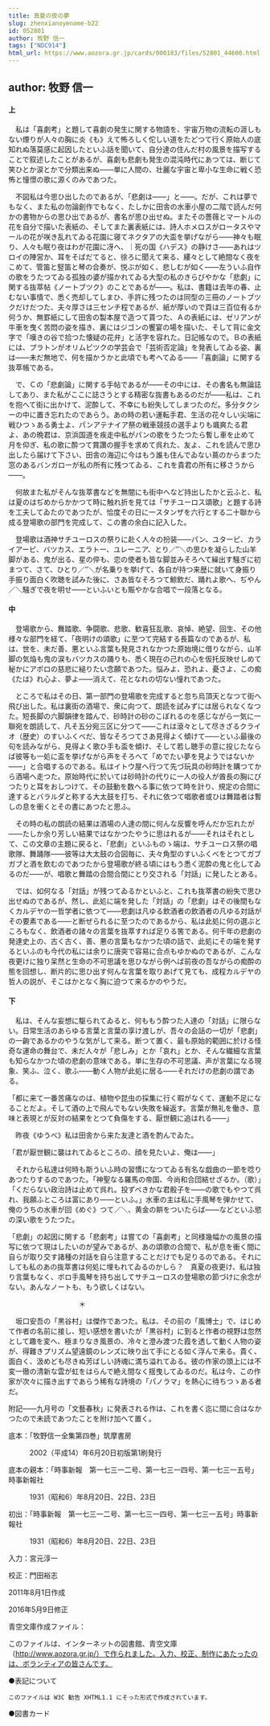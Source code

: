 ```yaml
---
title: 真夏の夜の夢
slug: zhenxianoyenome-b22
id: 052801
author: 牧野 信一
tags: ["NDC914"]
html_url: https://www.aozora.gr.jp/cards/000183/files/52801_44600.html
---
```


## author: 牧野 信一

#### 上




　私は「喜劇考」と題して喜劇の発生に関する物語を、宇宙万物の流転の涯しもない煙りが人々の胸に炎《も》えて怖ろしく佗しい道をたどつて行く原始人の底知れぬ落莫感に起因したといふ話を聞いて、自分達の住んだ村の風景を描写することで叙述したことがあるが、喜劇も悲劇も発生の混沌時代にあつては、断じて笑ひとか涙とかで分類出来ぬ――単に人間の、壮麗な宇宙と卑小な生命に戦く恐怖と憧憬の歌に源くのみであつた。

　不図私は今思ひ出したのであるが、「悲劇は――」と――。だが、これは夢でもなく、また私の勿論創作でもなく、たしかに田舎の水車小屋の二階で読んだ何かの書物からの思ひ出であるが、書名が思ひ出せぬ。またその薔薇とマートルの花を自分で描いた表紙の、そしてまた裏表紙には、詩人ホメロスがロータスやマールの花が咲き乱れてゐる花園に寝てネクタアの大盃を挙げながら――神々も眠り、人々も眠り夜はわが花園に冴へ、｜死の国《ハデス》の静けさ――あれはツロイの陣営か、耳をそばだてると、徐ろに聞えて来る、縷々として絶間なく夜をこめて、管笛と竪笛と琴の合奏が、悦ぶが如く、悲しむが如く――左ういふ自作の歌をうたつてゐる孤独の婆が描かれてゐる大型の私のきらびやかな「悲劇」に関する抜萃帖《ノートブツク》のことであるが――。私は、書籍は去年の春、止むない事情で、悉く売却してしまひ、手許に残つたのは同型の三冊のノートブツクだけだつた、夫々厚さは三センチ程であるが、紙が厚いので頁は三百位有るか何うか、無罫紙にして田舎の製本屋で造つて貰つた、Ａの表紙には、ゼリアンが牛車を曳く苦悶の姿を描き、裏にはジゴンの饗宴の場を描いた、そして背に金文字で「嘆きの谷で拾つた懐疑の花弁」と活字を容れた。日記帳なので。Ｂの表紙には、プラトンがオリムピツクの学芸会で「芸術否定論」を発表してゐる姿、裏は――未だ無地で、何を描かうかと此頃でも考へてゐる――「喜劇論」に関する抜萃帳である。

　で、Ｃの「悲劇論」に関する手帖であるが――その中には、その書名も無論誌してあり、また私がここに誌さうとする精密な抜書もあるのだが――私は、これを抱へて街に出かけて、泥酔して、不幸にも紛失してしまつたのだ。多分タクシーの中に置き忘れたのであらう。あの時の若い運転手君、生活の花々しい尖端に戦ひつゝある勇士よ、パンアテナイア祭の戦車競技の選手よりも颯爽たる君よ、あの晩君は、京浜国道を疾走中私がパンの歌をうたつたら暫し車を止めて月を仰ぎ、私の歌に酔つて賞讚の握手を求めて呉れた、友よ、これを読んで思ひ出したら届けて下さい、田舎の海辺に今はもう誰も住んでゐない蔦のからまつた窓のあるバンガローが私の所有に残つてゐる、これを貴君の所有に移さうから――。

　何故また私がそんな抜萃書などを無闇にも街中へなど持出したかと云ふと、私は夏のはぢめからかかつて時に触れ折を見ては「サチユーロス頌歌」と題する詩を工夫してゐたのであつたが、恰度その日に一スタンザを六行とする二十聯から成る登場歌の部門を完成して、この書の余白に記入した。

　登場歌は酒神サチユーロスの祭りに赴く人々の扮装――パン、ユターピ、カライアーピ、バツカス、エラトー、ユレーニア、とり／″＼の思ひを凝らした山羊脚がある、鬼が出る、星の倅も、恋の使者も皆な脚並みそろへて繰出す騒ぎに初まつて、さて、ひとり／″＼が名乗りを挙げて、各自が持つ来歴に就いて身振り手振り面白く吹聴を試みた後に、さあ皆なそろつて鯨飲だ、踊れよ歌へ、ぢやん／＼騒ぎで夜を明せ――といふいとも賑やかな合唱で一段落となる。



#### 中




　登場歌から、舞踏歌、争闘歌、悲歌、歓喜狂乱歌、哀悼、絶望、回生、その他様々な部門を経て、「夜明けの頌歌」に至つて完結する長篇なのであるが、私は、世を、未だ善、悪といふ言葉も発見されなかつた原始境に借りながら、山羊脚の気焔も鬼の涙もバツカスの踊りも、悉く現在の己れの心を仮托反映せしめて秘かにアポロの慈悲に縋りたい念願であつた。悩みよ、恐れよ、憂さよ、この痴《たは》れ心よ、夢よ――消えて、花となれの切ない憧れであつた。

　ところで私はその日、第一部門の登場歌を完成すると忽ち烏頂天となつて街へ飛び出した。私は裏街の酒場で、衆に向つて、朗読を試みずには居られなくなつた。短長脚の六脚韻律を踏んで、砂時計の砂のこぼれるのを感じながら一気に一聯宛を朗読して、凡そ五分宛三区に分つて――これは滾々として尽きざるクライオ（歴史）のすいふくべだ、皆なそろつてさあ見得よく傾けて――といふ最後の句を読みながら、見得よく歌ひ手も盃を傾け、そして若し聴手の意に投じたならば彼等も一処に盃を挙げながら声をそろへて「めでたい夢を見ようではないか――」と合唱するのである。私はイトウ屋へ行つて先づ玩具の砂時計を購つてから酒場へ走つた。原始時代に於いては砂時計の代りに一人の役人が酋長の胸にぴつたりと耳をおしつけて、その鼓動を数へる事に依つて時を計り、規定の合間に達するとバラルダと称する大太鼓を打ち、それに依つて唱歌者或ひは舞踏者は暫しの息を衝くとその書にあつたと思ふ。

　その時の私の朗読の結果は酒場の人達の間に何んな反響を呼んだか忘れたが――たしか余り芳しい結果ではなかつたやうに思はれるが――それはそれとして、この文章の主題に戻ると、「悲劇」といふものゝ端は、サチユーロス祭の唱歌隊、舞踊隊――彼等は大太鼓の合図毎に、夫々角型のすいふくべをとつてガブガブと酒を飲むのであつたから登場歌が終る頃にはもう悉く泥酔の鬼と化してゐるのだ――が、唱歌と舞踏の合間合間にとり交される「対話」に発したとある。

　では、如何なる「対話」が残つてゐるかといふと、これも抜萃書の紛失で思ひ出せぬのであるが、然し、此処に端を発した「対話」の「悲劇」はその後間もなくカルデヤの一哲学者に依つて――悲劇は凡ゆる飲酒者の飲酒者の凡ゆる対話がその要素である――と断ぜられるに至つたのであるから、私は此処に何の選ぶところもなく、飲酒者の諸々の言葉を抜萃すれば足りる筈である。何千年の悲劇の発達史上の、古く古く、善、悪の言葉もなかつた頃の話で、此処にその端を発するといふのも今代の私には余りに唐突で容易に合点もゆかぬのであるが、こんな夜更けに独り呆然と生命の不可思議を思ひながら例へば前夜の吾ながらの痴酔の態を回想し、断片的に思ひ出す何んな言葉を取りあげて見ても、成程カルデヤの哲人の説が、そこはかとなく胸に迫つて来るかのやうだ。



#### 下




　私は、そんな妄想に駆られてゐると、何ももう酔つた人達の「対話」に限らない。日常生活のあらゆる言葉と言葉の享け渡しが、吾々の会話の一切が「悲劇」の一齣であるかのやうな気がして来る。断つて置く、最も原始的範囲に於ける怪奇な運命の舞台で、未だ人々が「悲しみ」とか「哀れ」とか、そんな繊細な言葉も知らなかつた頃の悲劇の意味である。単に生存の不可思議、声が言葉になる現象、笑ふ、泣く、歌ふ――動く人物が此処に居る――それだけの悲劇の謂である。

「都に来て一番苦痛なのは、植物や昆虫の採集に行く暇がなくて、運動不足になることだよ。そして酒の上で飛んでもない失敗を繰返す。言葉が無礼を働き、意味と表現とが反対の結果をとつて負傷をする、厭世観に追はれる――」

　昨夜《ゆうべ》私は田舎から来た友達と酒を酌んでゐた。

「君が厭世観に襲はれてゐるところの、顔を見たいよ、俺は――」

　それから私達は何時も斯ういふ時の習慣になつてゐる有名な戯曲の一節を唸りあつたりするのであつた。「神聖なる羅馬の帝国、今尚和合団結せざるか。（歌）」「くだらない政治詩は止めて呉れ。投ずべきかな君骰子を――の歌でもやつて呉れ、我願ふところは富にあり――といふ。」水車の主は私に手風琴を弾かせて、俺のうちの水車が回《めぐ》つて／＼、黄金の餠をついたらば――などといふ慾の深い歌をうたつた。

「悲劇」の起因に関する「悲劇考」は嘗ての「喜劇考」と同様幾幅かの風景の描写に依つて現はしたいのが望みであるが、あの頌歌の合間で、私が息を衝く間に自らが取り交す諸種の対話を自ら注意することだけでも足りるのである。それにしても私のあの抜萃書は何処に埋もれてゐるのかしら？　真夏の夜更け、私は独り言葉もなく、ボロ手風琴を持ち出してサチユーロスの登場歌の節づけに余念がない。あんなノートも、もう欲しくはない。



　　　　　　　　　　＊



　坂口安吾の「黒谷村」は傑作であつた。私は、その前の「風博士」で、はじめて作者の名前に接し、短い感想を書いたが「黒谷村」に到ると作者の視野は忽然として趣を変へ、極まりなき風景の、冷々と澄み渡つた霞を透して動く人物の姿が、得難きプリズム望遠鏡のレンズに映り出て手にとる如く浮んで来る。貴く、面白く、汲めども尽きぬ芳ばしい詩魂に満ち溢れてゐる。彼の作家の頭上には不変一徹の清新な雲が虹をはらんで絶え間なく揺曳してゐるのだ。私は今、この作家が次々に描き出すであらう稀有な詩境の「パノラマ」を熱心に待ちつゝある者だ。


附記――九月号の「文藝春秋」に発表される作は、これを書く迄に間に合はなかつたので未読であつたことを附け加へて置く。















底本：「牧野信一全集第四巻」筑摩書房

　　　2002（平成14）年6月20日初版第1刷発行

底本の親本：「時事新報　第一七三一二号、第一七三一四号、第一七三一五号」時事新報社

　　　1931（昭和6）年8月20日、22日、23日

初出：「時事新報　第一七三一二号、第一七三一四号、第一七三一五号」時事新報社

　　　1931（昭和6）年8月20日、22日、23日

入力：宮元淳一

校正：門田裕志

2011年8月1日作成

2016年5月9日修正

青空文庫作成ファイル：

このファイルは、インターネットの図書館、青空文庫（http://www.aozora.gr.jp/）で作られました。入力、校正、制作にあたったのは、ボランティアの皆さんです。











●表記について


	このファイルは W3C 勧告 XHTML1.1 にそった形式で作成されています。







●図書カード